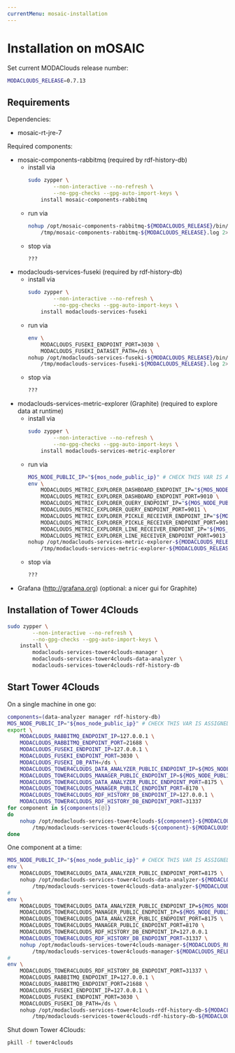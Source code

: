 ```yaml
---
currentMenu: mosaic-installation
---
```


# Installation on mOSAIC

Set current MODAClouds release number:
```bash
MODACLOUDS_RELEASE=0.7.13
```

## Requirements
Dependencies:
- mosaic-rt-jre-7

Required components:
- mosaic-components-rabbitmq (required by rdf-history-db)
	* install via
		```bash
		sudo zypper \
				--non-interactive --no-refresh \
				--no-gpg-checks --gpg-auto-import-keys \
			install mosaic-components-rabbitmq
		```
	* run via
		```bash
		nohup /opt/mosaic-components-rabbitmq-${MODACLOUDS_RELEASE}/bin/mosaic-components-rabbitmq--run-component > \
			/tmp/mosaic-components-rabbitmq-${MODACLOUDS_RELEASE}.log 2>&1 &
		```
	* stop via
		```bash
		???
		```
- modaclouds-services-fuseki (required by rdf-history-db)
	* install via
		```bash
		sudo zypper \
				--non-interactive --no-refresh \
				--no-gpg-checks --gpg-auto-import-keys \
			install modaclouds-services-fuseki
		```
	* run via
		```bash
		env \
			MODACLOUDS_FUSEKI_ENDPOINT_PORT=3030 \
			MODACLOUDS_FUSEKI_DATASET_PATH=/ds \
		nohup /opt/modaclouds-services-fuseki-${MODACLOUDS_RELEASE}/bin/modaclouds-services-fuseki--run-component > \
			/tmp/modaclouds-services-fuseki-${MODACLOUDS_RELEASE}.log 2>&1 &
		```
	* stop via
		```bash
		???
		```
- modaclouds-services-metric-explorer (Graphite) (required to explore data at runtime)
	* install via
		```bash
		sudo zypper \
				--non-interactive --no-refresh \
				--no-gpg-checks --gpg-auto-import-keys \
			install modaclouds-services-metric-explorer
		```
	* run via
		```bash
		MOS_NODE_PUBLIC_IP="${mos_node_public_ip}" # CHECK THIS VAR IS ASSIGNED
		env \
	        MODACLOUDS_METRIC_EXPLORER_DASHBOARD_ENDPOINT_IP="${MOS_NODE_PUBLIC_IP}" \
	        MODACLOUDS_METRIC_EXPLORER_DASHBOARD_ENDPOINT_PORT=9010 \
	        MODACLOUDS_METRIC_EXPLORER_QUERY_ENDPOINT_IP="${MOS_NODE_PUBLIC_IP}" \
	        MODACLOUDS_METRIC_EXPLORER_QUERY_ENDPOINT_PORT=9011 \
	        MODACLOUDS_METRIC_EXPLORER_PICKLE_RECEIVER_ENDPOINT_IP="${MOS_NODE_PUBLIC_IP}" \
	        MODACLOUDS_METRIC_EXPLORER_PICKLE_RECEIVER_ENDPOINT_PORT=9012 \
	        MODACLOUDS_METRIC_EXPLORER_LINE_RECEIVER_ENDPOINT_IP="${MOS_NODE_PUBLIC_IP}" \
	        MODACLOUDS_METRIC_EXPLORER_LINE_RECEIVER_ENDPOINT_PORT=9013 \
	    nohup /opt/modaclouds-services-metric-explorer-${MODACLOUDS_RELEASE}/bin/modaclouds-services-metric-explorer--run-service > \
	    	/tmp/modaclouds-services-metric-explorer-${MODACLOUDS_RELEASE}.log 2>&1 &
		```
	* stop via
		```bash
		???
		```
- Grafana (http://grafana.org) (optional: a nicer gui for Graphite)

## Installation of Tower 4Clouds

```bash
sudo zypper \
		--non-interactive --no-refresh \
		--no-gpg-checks --gpg-auto-import-keys \
   	install \
		modaclouds-services-tower4clouds-manager \
		modaclouds-services-tower4clouds-data-analyzer \
		modaclouds-services-tower4clouds-rdf-history-db
```


## Start Tower 4Clouds
On a single machine in one go:
```bash
components=(data-analyzer manager rdf-history-db)
MOS_NODE_PUBLIC_IP="${mos_node_public_ip}" # CHECK THIS VAR IS ASSIGNED
export \
	MODACLOUDS_RABBITMQ_ENDPOINT_IP=127.0.0.1 \
	MODACLOUDS_RABBITMQ_ENDPOINT_PORT=21688 \
	MODACLOUDS_FUSEKI_ENDPOINT_IP=127.0.0.1 \
	MODACLOUDS_FUSEKI_ENDPOINT_PORT=3030 \
	MODACLOUDS_FUSEKI_DB_PATH=/ds \
	MODACLOUDS_TOWER4CLOUDS_DATA_ANALYZER_PUBLIC_ENDPOINT_IP=${MOS_NODE_PUBLIC_IP} \
	MODACLOUDS_TOWER4CLOUDS_MANAGER_PUBLIC_ENDPOINT_IP=${MOS_NODE_PUBLIC_IP} \
	MODACLOUDS_TOWER4CLOUDS_DATA_ANALYZER_PUBLIC_ENDPOINT_PORT=8175 \
	MODACLOUDS_TOWER4CLOUDS_MANAGER_PUBLIC_ENDPOINT_PORT=8170 \
	MODACLOUDS_TOWER4CLOUDS_RDF_HISTORY_DB_ENDPOINT_IP=127.0.0.1 \
	MODACLOUDS_TOWER4CLOUDS_RDF_HISTORY_DB_ENDPOINT_PORT=31337
for component in ${components[@]}
do
	nohup /opt/modaclouds-services-tower4clouds-${component}-${MODACLOUDS_RELEASE}/bin/modaclouds-services-tower4clouds-${component}--run-service > \
		/tmp/modaclouds-services-tower4clouds-${component}-${MODACLOUDS_RELEASE}.log 2>&1 &
done
```

One component at a time:
```bash
MOS_NODE_PUBLIC_IP="${mos_node_public_ip}" # CHECK THIS VAR IS ASSIGNED
env \
	MODACLOUDS_TOWER4CLOUDS_DATA_ANALYZER_PUBLIC_ENDPOINT_PORT=8175 \
	nohup /opt/modaclouds-services-tower4clouds-data-analyzer-${MODACLOUDS_RELEASE}/bin/modaclouds-services-tower4clouds-data-analyzer--run-service > \
		/tmp/modaclouds-services-tower4clouds-data-analyzer-${MODACLOUDS_RELEASE}.log 2>&1 &
#
env \
	MODACLOUDS_TOWER4CLOUDS_DATA_ANALYZER_PUBLIC_ENDPOINT_IP=${MOS_NODE_PUBLIC_IP} \
	MODACLOUDS_TOWER4CLOUDS_MANAGER_PUBLIC_ENDPOINT_IP=${MOS_NODE_PUBLIC_IP} \
	MODACLOUDS_TOWER4CLOUDS_DATA_ANALYZER_PUBLIC_ENDPOINT_PORT=8175 \
	MODACLOUDS_TOWER4CLOUDS_MANAGER_PUBLIC_ENDPOINT_PORT=8170 \
	MODACLOUDS_TOWER4CLOUDS_RDF_HISTORY_DB_ENDPOINT_IP=127.0.0.1
	MODACLOUDS_TOWER4CLOUDS_RDF_HISTORY_DB_ENDPOINT_PORT=31337 \
	nohup /opt/modaclouds-services-tower4clouds-manager-${MODACLOUDS_RELEASE}/bin/modaclouds-services-tower4clouds-manager--run-service > \
		/tmp/modaclouds-services-tower4clouds-manager-${MODACLOUDS_RELEASE}.log 2>&1 &
#
env \
	MODACLOUDS_TOWER4CLOUDS_RDF_HISTORY_DB_ENDPOINT_PORT=31337 \
	MODACLOUDS_RABBITMQ_ENDPOINT_IP=127.0.0.1 \
	MODACLOUDS_RABBITMQ_ENDPOINT_PORT=21688 \
	MODACLOUDS_FUSEKI_ENDPOINT_IP=127.0.0.1 \
	MODACLOUDS_FUSEKI_ENDPOINT_PORT=3030 \
	MODACLOUDS_FUSEKI_DB_PATH=/ds \
	nohup /opt/modaclouds-services-tower4clouds-rdf-history-db-${MODACLOUDS_RELEASE}/bin/modaclouds-services-tower4clouds-rdf-history-db--run-service > \
		/tmp/modaclouds-services-tower4clouds-rdf-history-db-${MODACLOUDS_RELEASE}.log 2>&1 &
```

Shut down Tower 4Clouds:
```bash
pkill -f tower4clouds
```